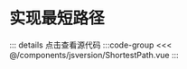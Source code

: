 <script setup lang="ts">
import ShortestPath from '../../components/ShortestPath.vue';
</script>
# 实现最短路径 
::: details 点击查看源代码
:::code-group
<<< @/components/jsversion/ShortestPath.vue 
:::

<ClientOnly>
    <div class="w-full h-96 vp-raw">
        <ShortestPath />
    </div>
</ClientOnly>


